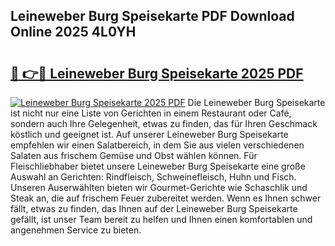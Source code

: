 ## Leineweber Burg Speisekarte PDF Download Online 2025 4L0YH

# <h2><a href="http://gce6zfx.nevu.top/?p=Leineweber+Burg+Speisekarte">🔗 👉🔴 Leineweber Burg Speisekarte 2025 PDF</a></h2>

[![Leineweber Burg Speisekarte 2025 PDF](https://i.imgur.com/dBaPXMq.png)](http://gce6zfx.nevu.top/?p=Leineweber+Burg+Speisekarte)
Die Leineweber Burg Speisekarte ist nicht nur eine Liste von Gerichten in einem Restaurant oder Café, sondern auch Ihre Gelegenheit, etwas zu finden, das für Ihren Geschmack köstlich und geeignet ist. Auf unserer Leineweber Burg Speisekarte empfehlen wir einen Salatbereich, in dem Sie aus vielen verschiedenen Salaten aus frischem Gemüse und Obst wählen können. Für Fleischliebhaber bietet unsere Leineweber Burg Speisekarte eine große Auswahl an Gerichten: Rindfleisch, Schweinefleisch, Huhn und Fisch. Unseren Auserwählten bieten wir Gourmet-Gerichte wie Schaschlik und Steak an, die auf frischem Feuer zubereitet werden. Wenn es Ihnen schwer fällt, etwas zu finden, das Ihnen auf der Leineweber Burg Speisekarte gefällt, ist unser Team bereit zu helfen und Ihnen einen komfortablen und angenehmen Service zu bieten.

